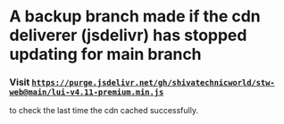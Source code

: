 # A backup branch made if the cdn deliverer (jsdelivr) has stopped updating for main branch

### Visit <code><a href='https://purge.jsdelivr.net/gh/shivatechnicworld/stw-web@main/lui-v4.11-premium.min.js'>https://purge.jsdelivr.net/gh/shivatechnicworld/stw-web@main/lui-v4.11-premium.min.js</code>
to check the last time the cdn cached successfully.
